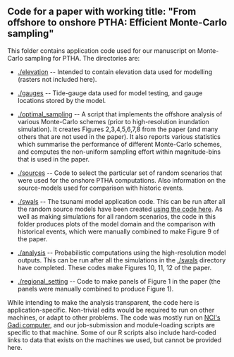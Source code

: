 Code for a paper with working title: "From offshore to onshore PTHA: Efficient Monte-Carlo sampling"
-----------------------------------------------------------------------------------------------------

This folder contains application code used for our manuscript on Monte-Carlo sampling for PTHA. The directories are:

* [./elevation](./gauges) -- Intended to contain elevation data used for modelling (rasters not included here).

* [./gauges](./gauges) -- Tide-gauge data used for model testing, and gauge locations stored by the model.

* [./optimal_sampling](./optimal_sampling) -- A script that implements the offshore analysis of various Monte-Carlo schemes (prior to high-resolution inundation simulation). It creates Figures 2,3,4,5,6,7,8 from the paper (and many others that are not used in the paper). It also reports various statistics which summarise the performance of different Monte-Carlo schemes, and computes the non-uniform sampling effort within magnitude-bins that is used in the paper. 

* [./sources](./sources) -- Code to select the particular set of random scenarios that were used for the onshore PTHA computations. Also information on the source-models used for comparison with historic events.

* [./swals](./swals) -- The tsunami model application code. This can be run after all the random source models have been created [using the code here](./sources/random/). As well as making simulations for all random scenarios, the code in this folder produces plots of the model domain and the comparison with historical events, which were manually combined to make Figure 9 of the paper.

* [./analysis](./analysis) -- Probabilistic computations using the high-resolution model outputs. This can be run after all the simulations in the [./swals](./swals) directory have completed. These codes make Figures 10, 11, 12 of the paper.

* [./regional_setting](./regional_setting) -- Code to make panels of Figure 1 in the paper (the panels were manually combined to produce Figure 1).

While intending to make the analysis transparent, the code here is application-specific. Non-trivial edits would be required to run on other machines, or adapt to other problems. The code was mostly run on [NCI's Gadi computer](https://nci.org.au/our-systems/hpc-systems), and our job-submission and module-loading scripts are specific to that machine. Some of our R scripts also include hard-coded links to data that exists on the machines we used, but cannot be provided here. 
